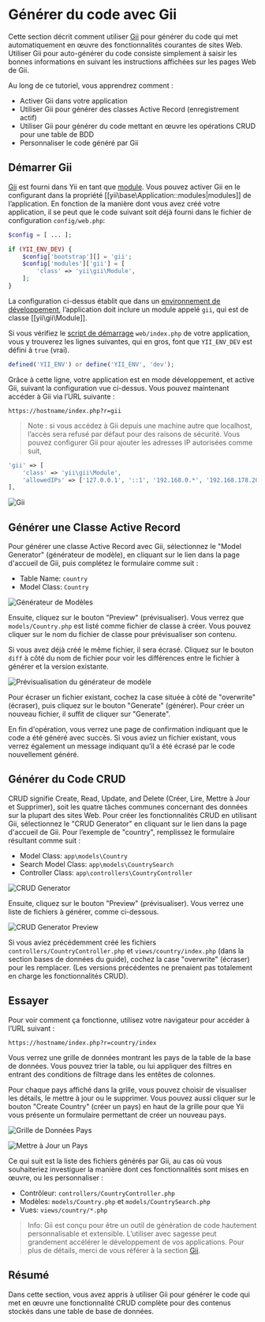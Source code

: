 Générer du code avec Gii
========================

Cette section décrit comment utiliser [Gii](https://www.yiiframework.com/extension/yiisoft/yii2-gii/doc/guide) pour générer du code qui met automatiquement en œuvre des fonctionnalités courantes de sites Web. Utiliser Gii pour auto-générer du code consiste simplement à saisir les bonnes informations en suivant les instructions affichées sur les pages Web de Gii.

Au long de ce tutoriel, vous apprendrez comment :

* Activer Gii dans votre application
* Utiliser Gii pour générer des classes Active Record (enregistrement actif)
* Utiliser Gii pour générer du code mettant en œuvre les opérations CRUD pour une table de BDD
* Personnaliser le code généré par Gii


Démarrer Gii <span id="starting-gii"></span>
------------

[Gii](https://www.yiiframework.com/extension/yiisoft/yii2-gii/doc/guide) est fourni dans Yii en tant que [module](structure-modules.md). Vous pouvez activer Gii en le 
configurant dans la propriété [[yii\base\Application::modules|modules]] de l’application. En fonction de la manière dont vous avez créé votre application, il se peut que le code suivant soit déjà fourni dans le fichier de configuration `config/web.php`:

```php
$config = [ ... ];

if (YII_ENV_DEV) {
    $config['bootstrap'][] = 'gii';
    $config['modules']['gii'] = [
        'class' => 'yii\gii\Module',
    ];
}
```

La configuration ci-dessus établit que dans un [environnement de développement](concept-configurations.md#environment-constants), l’application doit inclure un module appelé `gii`, qui est de classe [[yii\gii\Module]].

Si vous vérifiez le [script de démarrage](structure-entry-scripts.md) `web/index.php` de votre application, vous y trouverez les lignes suivantes, qui en gros, font que `YII_ENV_DEV` est défini à `true` (vrai).

```php
defined('YII_ENV') or define('YII_ENV', 'dev');
```

Grâce à cette ligne, votre application est en mode développement, et active Gii, suivant la configuration  vue ci-dessus. Vous pouvez maintenant accéder à Gii via l’URL suivante :

```
https://hostname/index.php?r=gii
```

> Note : si vous accédez à Gii depuis une machine autre que localhost, l’accès sera refusé par défaut pour des raisons 
> de sécurité. Vous pouvez configurer Gii pour ajouter les adresses IP autorisées comme suit,
>
```php
'gii' => [
    'class' => 'yii\gii\Module',
    'allowedIPs' => ['127.0.0.1', '::1', '192.168.0.*', '192.168.178.20'] // ajustez cela suivant vos besoins
],
```

![Gii](images/start-gii.png)


Générer une Classe Active Record <span id="generating-ar"></span>
---------------------------------

Pour générer une classe Active Record avec Gii, sélectionnez le "Model Generator" (générateur de modèle), en cliquant sur le lien dans la page d'accueil de Gii, puis complétez le formulaire comme suit :

* Table Name: `country`
* Model Class: `Country`

![Générateur de Modèles](images/start-gii-model.png)

Ensuite, cliquez sur le bouton "Preview" (prévisualiser). Vous verrez que `models/Country.php` est listé comme fichier de classe à créer. Vous pouvez cliquer sur le nom du fichier de classe pour prévisualiser son contenu.

Si vous avez déjà créé le même fichier, il sera écrasé. Cliquez sur le bouton `diff`
à côté du nom de fichier pour voir les différences entre le fichier à générer et la version existante.

![Prévisualisation du générateur de modèle](images/start-gii-model-preview.png)

Pour écraser un fichier existant, cochez la case située à côté de "overwrite" (écraser), puis cliquez sur le bouton "Generate" (générer). Pour créer un nouveau fichier, il suffit de cliquer sur "Generate". 

En fin d'opération, vous verrez une page de confirmation indiquant que le code a été généré avec succès. Si vous aviez un fichier existant, vous verrez également un message indiquant qu’il a été écrasé par le code nouvellement généré.


Générer du Code CRUD <span id="generating-crud"></span>
--------------------

CRUD signifie Create, Read, Update, and Delete (Créer, Lire, Mettre à Jour et Supprimer), soit les quatre tâches communes concernant des données sur la plupart des sites Web. Pour créer les fonctionnalités CRUD en utilisant Gii, sélectionnez le "CRUD Generator" en cliquant sur le lien dans la page d'accueil de Gii. Pour l’exemple de "country", remplissez le formulaire résultant comme suit :

* Model Class: `app\models\Country`
* Search Model Class: `app\models\CountrySearch`
* Controller Class: `app\controllers\CountryController`

![CRUD Generator](images/start-gii-crud.png)

Ensuite, cliquez sur le bouton "Preview" (prévisualiser). Vous verrez une liste de fichiers à générer, comme ci-dessous.

![CRUD Generator Preview](images/start-gii-crud-preview.png)

Si vous aviez précédemment créé les fichiers  `controllers/CountryController.php` et
`views/country/index.php` (dans la section bases de données du guide), cochez la case "overwrite" (écraser) pour les remplacer.
(Les versions précédentes ne prenaient pas totalement en charge les fonctionnalités CRUD).


Essayer <span id="trying-it-out"></span>
-------------

Pour voir comment ça fonctionne, utilisez votre navigateur pour accéder à l’URL suivant :

```
https://hostname/index.php?r=country/index
```

Vous verrez une grille de données montrant les pays de la table de la base de données. Vous pouvez trier la table, ou lui appliquer des filtres en entrant des conditions de filtrage dans les entêtes de colonnes.


Pour chaque pays affiché dans la grille, vous pouvez choisir de visualiser les détails, le mettre à jour ou le supprimer.
Vous pouvez aussi cliquer sur le bouton "Create Country" (créer un pays) en haut de la grille pour que Yii vous présente un formulaire permettant de créer un nouveau pays.

![Grille de Données Pays](images/start-gii-country-grid.png)

![Mettre à Jour un Pays](images/start-gii-country-update.png)

Ce qui suit est la liste des fichiers générés par Gii, au cas où vous souhaiteriez investiguer la manière dont ces fonctionnalités sont mises en œuvre, ou les personnaliser :

* Contrôleur: `controllers/CountryController.php`
* Modèles: `models/Country.php` et `models/CountrySearch.php`
* Vues: `views/country/*.php`

> Info: Gii est conçu pour être un outil de génération de code hautement personnalisable et extensible. L’utiliser avec sagesse peut grandement accélérer le développement de vos applications. Pour plus de détails, merci de vous référer à la section [Gii](tool-gii.md).


Résumé <span id="summary"></span>
-------

Dans cette section, vous avez appris à utiliser Gii pour générer le code qui met en œuvre une fonctionnalité CRUD complète pour des contenus stockés dans une table de base de données.

